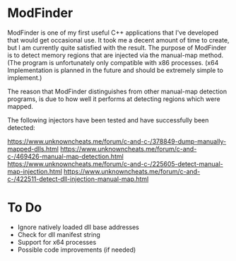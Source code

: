 # ModFinder

ModFinder is one of my first useful C++ applications that I've developed that would get occasional use. It took me a decent amount of time to create, but I am currently quite satisfied with the result. The purpose of ModFinder is to detect memory regions that are injected via the manual-map method. (The program is unfortunately only compatible with x86 processes. (x64 Implementation is planned in the future and should be extremely simple to implement.)

The reason that ModFinder distinguishes from other manual-map detection programs, is due to how well it performs at detecting regions which were mapped.

The following injectors have been tested and have successfully been detected:

https://www.unknowncheats.me/forum/c-and-c-/378849-dump-manually-mapped-dlls.html
https://www.unknowncheats.me/forum/c-and-c-/469426-manual-map-detection.html
https://www.unknowncheats.me/forum/c-and-c-/225605-detect-manual-map-injection.html
https://www.unknowncheats.me/forum/c-and-c-/422511-detect-dll-injection-manual-map.html

# To Do

- Ignore natively loaded dll base addresses
- Check for dll manifest string
- Support for x64 processes
- Possible code improvements (if needed)
